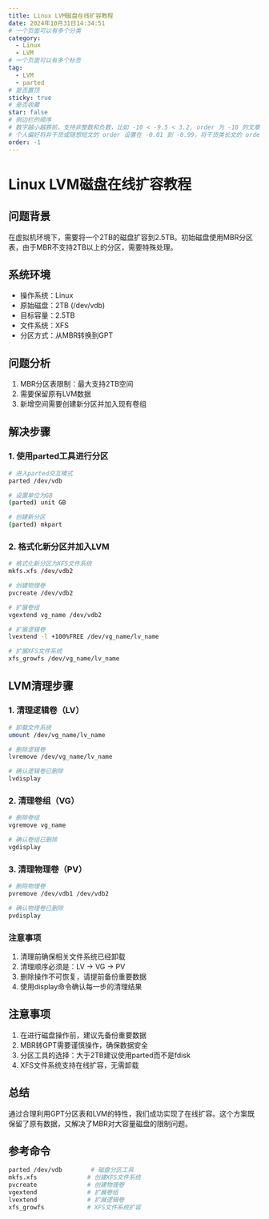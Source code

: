 ```yaml
---
title: Linux LVM磁盘在线扩容教程
date: 2024年10月31日14:34:51
# 一个页面可以有多个分类
category:
  - Linux
  - LVM
# 一个页面可以有多个标签
tag:
  - LVM
  - parted
# 是否置顶
sticky: true
# 是否收藏
star: false
# 侧边栏的顺序
# 数字越小越靠前，支持非整数和负数，比如 -10 < -9.5 < 3.2, order 为 -10 的文章会最靠上。
# 个人偏好将非干货或随想短文的 order 设置在 -0.01 到 -0.99，将干货类长文的 order 设置在 -1 到负无穷。每次新增文章都会在上一篇的基础上递减 order 值。
order: -1
---
```



# Linux LVM磁盘在线扩容教程

## 问题背景
在虚拟机环境下，需要将一个2TB的磁盘扩容到2.5TB。初始磁盘使用MBR分区表，由于MBR不支持2TB以上的分区，需要特殊处理。

## 系统环境
- 操作系统：Linux
- 原始磁盘：2TB (/dev/vdb)
- 目标容量：2.5TB
- 文件系统：XFS
- 分区方式：从MBR转换到GPT

## 问题分析
1. MBR分区表限制：最大支持2TB空间
2. 需要保留原有LVM数据
3. 新增空间需要创建新分区并加入现有卷组

## 解决步骤

### 1. 使用parted工具进行分区
```bash
# 进入parted交互模式
parted /dev/vdb

# 设置单位为GB
(parted) unit GB

# 创建新分区
(parted) mkpart
```

### 2. 格式化新分区并加入LVM
```bash
# 格式化新分区为XFS文件系统
mkfs.xfs /dev/vdb2

# 创建物理卷
pvcreate /dev/vdb2

# 扩展卷组
vgextend vg_name /dev/vdb2

# 扩展逻辑卷
lvextend -l +100%FREE /dev/vg_name/lv_name

# 扩展XFS文件系统
xfs_growfs /dev/vg_name/lv_name
```

## LVM清理步骤

### 1. 清理逻辑卷（LV）
```bash
# 卸载文件系统
umount /dev/vg_name/lv_name

# 删除逻辑卷
lvremove /dev/vg_name/lv_name

# 确认逻辑卷已删除
lvdisplay
```

### 2. 清理卷组（VG）
```bash
# 删除卷组
vgremove vg_name

# 确认卷组已删除
vgdisplay
```

### 3. 清理物理卷（PV）
```bash
# 删除物理卷
pvremove /dev/vdb1 /dev/vdb2

# 确认物理卷已删除
pvdisplay
```

### 注意事项
1. 清理前确保相关文件系统已经卸载
2. 清理顺序必须是：LV → VG → PV
3. 删除操作不可恢复，请提前备份重要数据
4. 使用display命令确认每一步的清理结果

## 注意事项
1. 在进行磁盘操作前，建议先备份重要数据
2. MBR转GPT需要谨慎操作，确保数据安全
3. 分区工具的选择：大于2TB建议使用parted而不是fdisk
4. XFS文件系统支持在线扩容，无需卸载

## 总结
通过合理利用GPT分区表和LVM的特性，我们成功实现了在线扩容。这个方案既保留了原有数据，又解决了MBR对大容量磁盘的限制问题。

## 参考命令
```bash
parted /dev/vdb        # 磁盘分区工具
mkfs.xfs              # 创建XFS文件系统
pvcreate              # 创建物理卷
vgextend              # 扩展卷组
lvextend              # 扩展逻辑卷
xfs_growfs            # XFS文件系统扩容
```


